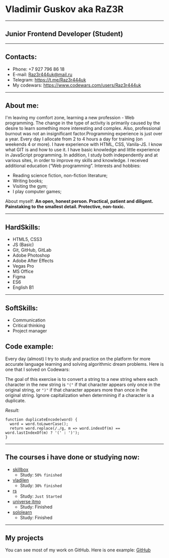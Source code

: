 # Vladimir Guskov aka RaZ3R

---

## Junior Frontend Developer (Student)

---

## Contacts:

- Phone: +7 927 796 86 18
- E-mail: Raz3r444uk@mail.ru
- Telegram: https://t.me/Raz3r444uk
- My codewars: https://www.codewars.com/users/Raz3r444uk

---

## About me:

I'm leaving my comfort zone, learning a new profession - Web programming. The change in the type of activity is primarily caused by the desire to learn something more interesting and complex. Also, professional burnout was not an insignificant factor.Programming experience is just over a year. Every day I allocate from 2 to 4 hours a day for training (on weekends 4 or more). I have experience with HTML, CSS, Vanila-JS. I know what GIT is and how to use it. I have basic knowledge and little experience in JavaScript programming. In addition, I study both independently and at various sites, in order to improve my skills and knowledge. I received additional education (“Web programming”.
Interests and hobbies:

- Reading science fiction, non-fiction literature;
- Writing books;
- Visiting the gym;
- I play computer games;

About myself:
**An open, honest person. Practical, patient and diligent. Painstaking to the smallest detail. Protective, non-toxic.**

---

## HardSkills:

- HTML5, CSS3
- JS (Basic)
- Git, GitHub, GitLab
- Adobe Photoshop
- Adobe After Effects
- Vegas Pro
- MS Office
- Figma
- ES6
- English B1

---

## SoftSkills:

- Communication
- Сritical thinking
- Project manager

## Code example:

Every day (almost) I try to study and practice on the platform for more accurate language learning and solving algorithmic dream problems. Here is one that I solved on Codewars:

The goal of this exercise is to convert a string to a new string where each character in the new string is `"("` if that character appears only once in the original string, or `")"` if that character appears more than once in the original string. Ignore capitalization when determining if a character is a duplicate.

_Result:_

```
function duplicateEncode(word) {
  word = word.toLowerCase();
  return word.replace(/./g, m => word.indexOf(m) == word.lastIndexOf(m) ? '(' : ')');
}
```

---

## The courses i have done or studying now:

- [skillbox](https://skillbox.ru)
  - Study: `50% finished`
- [vladilen](https://vladilen.ru)
  - Study: `30% finished`
- [rs](https://rs.school/)
  - Study: `Just Started`
- [universe itmo](https://de.ifmo.ru/certificates/be9dce42a4d1430a.pdf)
  - Study: Finished
- [sololearn](https://www.sololearn.com/certificates/course/en/23030982/1024/landscape/png)
  - Study: Finished

---

## My projects

You can see most of my work on GitHub. Here is one example:
[GitHub](https://raz3r444uk.github.io/Tetris/)
